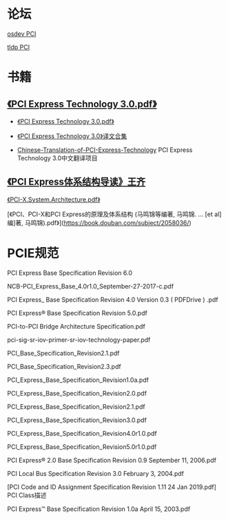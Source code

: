 # 论坛

[osdev PCI](https://wiki.osdev.org/PCI)

[tldp PCI](https://tldp.org/LDP/tlk/dd/pci.html)

# 书籍

## [《PCI Express Technology 3.0.pdf》](https://book.douban.com/subject/26180048/)

* [《PCI Express Technology 3.0.pdf》](https://kolegite.com/EE_library/books_and_lectures/%D0%A6%D0%B8%D1%84%D1%80%D0%BE%D0%B2%D0%B0%20%D1%81%D1%85%D0%B5%D0%BC%D0%BE%D1%82%D0%B5%D1%85%D0%BD%D0%B8%D0%BA%D0%B0/%D0%B8%D0%BD%D1%82%D0%B5%D1%80%D1%84%D0%B5%D0%B9%D1%81%D0%B8/Mike%20Jackson%2C%20Ravi%20Budruk%2C%20Joseph%20Winkles%2C%20Don%20Anderson%20-%20PCI%20Express%20Technology%203.0-MindShare%20Press%20%282012%29.pdf)

* [《PCI Express Technology 3.0》译文合集](https://zhuanlan.zhihu.com/p/600796941)

* [Chinese-Translation-of-PCI-Express-Technology](https://github.com/ljgibbslf/Chinese-Translation-of-PCI-Express-Technology-) PCI Express Technology 3.0中文翻译项目

## [《PCI Express体系结构导读》王齐](https://book.douban.com/subject/4728656/)

[《PCI-X.System.Architecture.pdf》](https://book.douban.com/subject/1982920/)

[《PCI、PCI-X和PCI Express的原理及体系结构 (马鸣锦等编著, 马鸣锦. ... \[et al]编\]著, 马鸣锦).pdf》](https://book.douban.com/subject/2058036/)

# PCIE规范

PCI Express Base Specification Revision 6.0

NCB-PCI_Express_Base_4.0r1.0_September-27-2017-c.pdf

PCI Express_ Base Specification Revision 4.0 Version 0.3 ( PDFDrive ) .pdf

PCI Express® Base Specification Revision 5.0.pdf

PCI-to-PCI Bridge Architecture Specification.pdf

pci-sig-sr-iov-primer-sr-iov-technology-paper.pdf

PCI_Base_Specification_Revision2.1.pdf

PCI_Base_Specification_Revision2.3.pdf

PCI_Express_Base_Specification_Revision1.0a.pdf

PCI_Express_Base_Specification_Revision2.0.pdf

PCI_Express_Base_Specification_Revision2.1.pdf

PCI_Express_Base_Specification_Revision3.0.pdf

PCI_Express_Base_Specification_Revision4.0r1.0.pdf

PCI_Express_Base_Specification_Revision5.0r1.0.pdf

PCI Express® 2.0 Base Specification Revision 0.9 September 11, 2006.pdf

PCI Local Bus Specification Revision 3.0  February 3, 2004.pdf

[PCI Code and ID Assignment Specification Revision 1.11 24 Jan 2019.pdf]  PCI Class描述

PCI Express™  Base Specification Revision 1.0a  April 15, 2003.pdf

